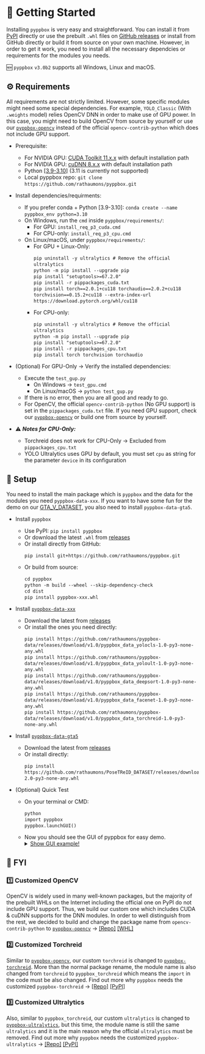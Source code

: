 # 🚀 Getting Started

Installing `pyppbox` is very easy and straightforward. You can install it from [PyPI](https://pypi.org/project/pyppbox/) directly or use the prebuilt `.whl` files on [GitHub releases](https://github.com/rathaumons/pyppbox/releases) or install from GitHub directly or build it from source on your own machine. However, in order to get it work, you need to install all the necessary dependcies or requirements for the modules you needs.

🆕 `pyppbox` `v3.0b2` supports all Windows, Linux and macOS.

## ⚙️ Requirements

All requirements are not strictly limited. However, some specific modules might need some special dependencies. For example, `YOLO_Classic` (With `.weights` model) relies OpenCV DNN in order to make use of GPU power. In this case, you might need to build OpenCV from source by yourself or use our [`pyppbox-opencv`](https://github.com/rathaumons/opencv-for-pyppbox) instead of the official `opencv-contrib-python` which does not include GPU support.

* Prerequisite: 
  - For NVIDIA GPU: [CUDA Toolkit 11.x.x](https://developer.nvidia.com/cuda-downloads) with default installation path
  - For NVIDIA GPU: [cuDNN 8.x.x](https://developer.nvidia.com/rdp/cudnn-download) with default installation path
  - Python [[3.9-3.10]](https://www.python.org/downloads/) (3.11 is currently not supported)
  - Local pyppbox repo: `git clone https://github.com/rathaumons/pyppbox.git`

* Install dependencies/requirments: 
  - If you prefer conda + Python [3.9-3.10]: `conda create --name pyppbox_env python=3.10`
  - On Windows, run the `cmd` inside `pyppbox/requirements/`:
    - For GPU: `install_req_p3_cuda.cmd` 
    - For CPU-only: `install_req_p3_cpu.cmd`
  - On Linux/macOS, under `pyppbox/requirements/`:
    - For GPU + Linux-Only:
      ```
      pip uninstall -y ultralytics # Remove the official ultralytics
      python -m pip install --upgrade pip
      pip install "setuptools>=67.2.0"
      pip install -r pippackages_cuda.txt
      pip install torch==2.0.1+cu118 torchaudio==2.0.2+cu118 torchvision==0.15.2+cu118 --extra-index-url https://download.pytorch.org/whl/cu118
      ```
    - For CPU-only:
      ```
      pip uninstall -y ultralytics # Remove the official ultralytics
      python -m pip install --upgrade pip
      pip install "setuptools>=67.2.0"
      pip install -r pippackages_cpu.txt
      pip install torch torchvision torchaudio
      ```

* (Optional) For GPU-Only -> Verify the installed dependencies:
  - Execute the `test_gup.py`
    - On Windows -> `test_gpu.cmd`
    - On Linux/macOS -> `python test_gup.py`
  - If there is no error, then you are all good and ready to go.
  - For OpenCV, the official `opencv-contrib-python` (No GPU support) is set in the `pippackages_cuda.txt` file. If you need GPU support, check our [`pyppbox-opencv`](https://github.com/rathaumons/opencv-for-pyppbox) or build one from source by yourself.

* ⚠️ ***Notes for CPU-Only:***
  - Torchreid does not work for CPU-Only -> Excluded from `pippackages_cpu.txt`
  - YOLO Ultralytics uses GPU by default, you must set `cpu` as string for the parameter `device` in its configuration


## 💽 Setup

You need to install the main package which is `pyppbox` and the data for the modules you need `pyppbox-data-xxx`. If you want to have some fun for the demo on our [GTA_V_DATASET](https://github.com/rathaumons/PoseTReID_DATASET), you also need to install `pyppbox-data-gta5`.

* Install `pyppbox`
  - Use PyPI: `pip install pyppbox`
  - Or download the latest `.whl` from [releases](https://github.com/rathaumons/pyppbox/releases)
  - Or install directly from GitHub:
    ```
    pip install git+https://github.com/rathaumons/pyppbox.git
    ```
  - Or build from source:
    ```
    cd pyppbox
    python -m build --wheel --skip-dependency-check
    cd dist
    pip install pyppbox-xxx.whl
    ```

* Install [`pyppbox-data-xxx`](https://github.com/rathaumons/pyppbox-data/)
  - Download the latest from [releases](https://github.com/rathaumons/pyppbox-data/releases)
  - Or install the ones you need directly:
    ```
    pip install https://github.com/rathaumons/pyppbox-data/releases/download/v1.0/pyppbox_data_yolocls-1.0-py3-none-any.whl
    pip install https://github.com/rathaumons/pyppbox-data/releases/download/v1.0/pyppbox_data_yoloult-1.0-py3-none-any.whl
    pip install https://github.com/rathaumons/pyppbox-data/releases/download/v1.0/pyppbox_data_deepsort-1.0-py3-none-any.whl
    pip install https://github.com/rathaumons/pyppbox-data/releases/download/v1.0/pyppbox_data_facenet-1.0-py3-none-any.whl
    pip install https://github.com/rathaumons/pyppbox-data/releases/download/v1.0/pyppbox_data_torchreid-1.0-py3-none-any.whl
    ```

* Install [`pyppbox-data-gta5`](https://github.com/rathaumons/PoseTReID_DATASET#-introducing-pyppbox-data-gta5)
  - Download the latest from [releases](https://github.com/rathaumons/PoseTReID_DATASET/releases)
  - Or install directly:
    ```
    pip install https://github.com/rathaumons/PoseTReID_DATASET/releases/download/v2.0/pyppbox_data_gta5-2.0-py3-none-any.whl
    ```

* (Optional) Quick Test
  - On your terminal or CMD:
    ```
    python
    import pyppbox
    pyppbox.launchGUI()
    ```
  - Now you should see the GUI of pyppbox for easy demo.
    <details><summary><ins>Show GUI example!</ins></summary><img src="https://raw.githubusercontent.com/rathaROG/screenshot/master/pyppbox/pyppbox_gui.jpg"></details>


## 📢 FYI

### 1️⃣ Customized OpenCV

OpenCV is widely used in many well-known packages, but the majority of the prebuilt WHLs on the Internet including the official one on PyPI do not include GPU support. Thus, we build our custom one which includes CUDA & cuDNN supports for the DNN modules. In order to well distinguish from the rest, we decided to build and change the package name from `opencv-contrib-python` to [`pyppbox-opencv`](https://github.com/rathaumons/opencv-for-pyppbox) -> [[Repo]](https://github.com/rathaumons/opencv-for-pyppbox) [[WHL]](https://github.com/rathaumons/opencv-for-pyppbox/releases)

### 2️⃣ Customized Torchreid

Similar to [`pyppbox-opencv`](https://github.com/rathaumons/opencv-for-pyppbox), our custom `torchreid` is changed to [`pyppbox-torchreid`](https://github.com/rathaumons/torchreid-for-pyppbox). More than the normal package rename, the module name is also changed from `torchreid` to `pyppbox_torchreid` which means the `import` in the code must be also changed. Find out more why `pyppbox` needs the customized `pyppbox-torchreid` -> [[Repo]](https://github.com/rathaumons/torchreid-for-pyppbox) [[PyPI]](https://pypi.org/project/pyppbox-torchreid/)

### 3️⃣ Customized Ultralytics

Also, similar to `pyppbox_torchreid`, our custom `ultralytics` is changed to [`pyppbox-ultralytics`](https://github.com/rathaumons/ultralytics-for-pyppbox), but this time, the module name is still the same `ultralytics` and it is the main reason why the official `ultralytics` must be removed. Find out more why `pyppbox` needs the customized `pyppbox-ultralytics` -> [[Repo]](https://github.com/rathaumons/torchreid-for-pyppbox) [[PyPI]](https://pypi.org/project/pyppbox-torchreid/)
